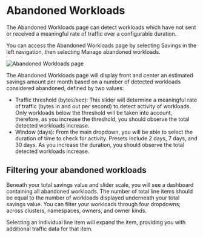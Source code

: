 # Abandoned Workloads

The Abandoned Workloads page can detect workloads which have not sent or received a meaningful rate of traffic over a configurable duration.

You can access the Abandoned Workloads page by selecting Savings in the left navigation, then selecting Manage abandoned workloads.

![Abandoned Workloads page](/images/abandoned-workloads.png)

The Abandoned Workloads page will display front and center an estimated savings amount per month based on a number of detected workloads considered abandoned, defined by two values:
* Traffic threshold (bytes/sec): This slider will determine a meaningful rate of traffic (bytes in and out per second) to detect activity of workloads. Only workloads below the threshold will be taken into account, therefore, as you increase the threshold, you should observe the total detected workloads increase.
* Window (days): From the main dropdown, you will be able to select the duration of time to check for activity. Presets include 2 days, 7 days, and 30 days. As you increase the duration, you should observe the total detected workloads increase.

## Filtering your abandoned workloads

Beneath your total savings value and slider scale, you will see a dashboard containing all abandoned workloads. The number of total line items should be equal to the number of workloads displayed underneath your total savings value.
You can filter your workloads through four dropdowns; across clusters, namespaces, owners, and owner kinds.

Selecting an individual line item will expand the item, providing you with additional traffic data for that item.
